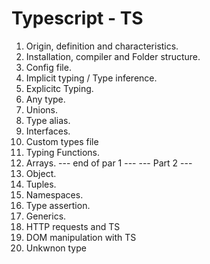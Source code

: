 # Typescript - TS

1. Origin, definition and characteristics.
2. Installation, compiler and Folder structure.
3. Config file.
4. Implicit typing / Type inference.
5. Explicitc Typing.
6. Any type.
7. Unions.
8. Type alias.
9. Interfaces.
10. Custom types file
11. Typing Functions.
12. Arrays.
--- end of par 1 ---
--- Part 2 ---
13. Object.
14. Tuples.
15. Namespaces.
16. Type assertion.
17. Generics.
18. HTTP requests and TS
19. DOM manipulation with TS
20. Unkwnon type
